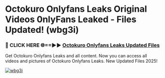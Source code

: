 # Octokuro Onlyfans Leaks Original Videos 0nlyFans Leaked - Files Updated! (wbg3i)

<h3>🔴 CLICK HERE 🌐==►► <a href="https://tinyurl.com/ehrbuxhb" rel="nofollow">Octokuro Onlyfans Leaks Updated Files</a></h3>

Get Octokuro Onlyfans Leaks and all content. Now you can access all videos and pictures of Octokuro Onlyfans Leaks. New Updated Files 2025!

[![wbg3i](https://i.imgur.com/lVYEuWS.gif)](https://tinyurl.com/ehrbuxhb)
